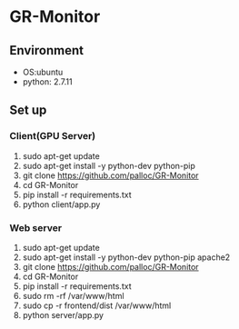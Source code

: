 # GR-Monitor
## Environment
- OS:ubuntu
- python: 2.7.11

## Set up
### Client(GPU Server)
1. sudo apt-get update
1. sudo apt-get install -y python-dev python-pip
1. git clone https://github.com/palloc/GR-Monitor
1. cd GR-Monitor
1. pip install -r requirements.txt
1. python client/app.py

### Web server
1. sudo apt-get update
1. sudo apt-get install -y python-dev python-pip apache2
1. git clone https://github.com/palloc/GR-Monitor
1. cd GR-Monitor
1. pip install -r requirements.txt
1. sudo rm -rf /var/www/html
1. sudo cp -r frontend/dist /var/www/html
1. python server/app.py